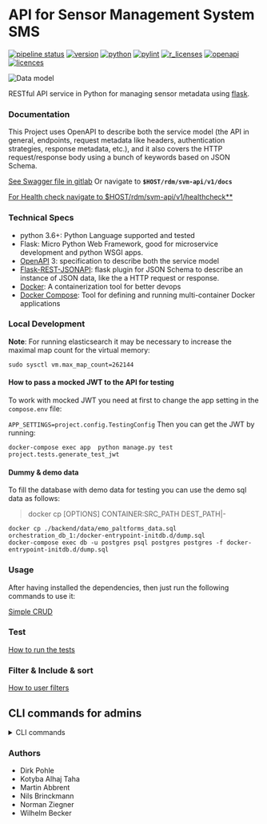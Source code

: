 # API for Sensor Management System SMS 

[![pipeline status](https://gitlab.hzdr.de/hub-terra/sms/backend/badges/master/pipeline.svg)](https://gitlab.hzdr.de/hub-terra/sms/backend/-/commits/master)
[![version](https://img.shields.io/badge/version-v1.0-lightgrey.svg)](./README.md) [![python](https://img.shields.io/badge/python-3.7|3.8|3.9-blue.svg?style=?style=plastic&logo=python)](#)
[![pylint](https://img.shields.io/badge/lint%20score-9.97/10-yellowgreen.svg )](https://gitlab.hzdr.de/hub-terra/sms/backend/-/jobs?job=unittest-lint)
[![r_licenses](https://img.shields.io/badge/requirements_licenses-check-redyellow.svg?style=plastic&logo=open-source-initiative)](./docs/requirements_licenses.md)
[![openapi](https://img.shields.io/badge/Swagger-2.0-green.svg?style=?style=plastic&logo=openapi-initiative)](./app/project/static/swagger.json)
[![licences](https://img.shields.io/badge/licenses-MIT-green.svg?style=?style=plastic&logo=)](#)

![Data model](docs/images/db_diagram.svg)

RESTful API service in Python for managing sensor metadata using [flask](https://flask.palletsprojects.com/en/1.1.x/).

### Documentation

This Project uses OpenAPI to describe both the service model (the API in general, endpoints, request 
metadata like headers, authentication strategies, response metadata, etc.),
and it also covers the HTTP request/response body using a bunch of keywords
based on JSON Schema. 

[See Swagger file in gitlab](app/project/static/swagger.json)
Or  navigate to **`$HOST/rdm/svm-api/v1/docs`**

[For Health check navigate to $HOST/rdm/svm-api/v1/healthcheck**]()


### Technical Specs

- python 3.6+: Python Language supported and tested
- Flask: Micro Python Web Framework, good for microservice development and python WSGI apps.
- [OpenAPI](https://swagger.io/specification/) 3: specification to describe both the service model
- [Flask-REST-JSONAPI](https://flask-rest-jsonapi.readthedocs.io/en/latest/index.html): 
flask plugin for JSON Schema to describe an instance of JSON data, like the a HTTP request
 or response.
- [Docker](https://docs.docker.com/get-started/overview/): A containerization tool for better devops
- [Docker Compose](https://docs.docker.com/compose/): Tool for defining and running multi-container Docker applications


### Local Development

**Note**: For running elasticsearch it may be necessary to increase the maximal
map count for the virtual memory:

```
sudo sysctl vm.max_map_count=262144
```

#### How to pass a mocked JWT to the API for testing

To work with mocked JWT you need at first to change the app setting in the `compose.env` file:

`APP_SETTINGS=project.config.TestingConfig`
Then you can get the JWT by running:

`docker-compose exec app  python manage.py test project.tests.generate_test_jwt`

#### Dummy & demo data

To fill the database with demo data for testing you can use the demo sql data as follows:
> docker cp [OPTIONS] CONTAINER:SRC_PATH DEST_PATH|-
```
docker cp ./backend/data/emo_paltforms_data.sql orchestration_db_1:/docker-entrypoint-initdb.d/dump.sql
docker-compose exec db -u postgres psql postgres postgres -f docker-entrypoint-initdb.d/dump.sql
```

### Usage

After having installed the dependencies, then just run the following commands to use it:

[Simple CRUD](docs/usage.md)

### Test

[How to run the tests](docs/test.md)

### Filter & Include & sort

[How to user filters](docs/filtering.md)

## CLI commands for admins

<details>
<summary>CLI commands</summary>


**user deactivation/reactivation**

When attend to deactivate/activate a user. Use users cli.

```
# Deactivate a user
python manage.py users deactivate srcuserubject@ufz.de

# Deactivated and provide a substituted user
python manage.py users deactivate srcuserubject@ufz.de --dest-user-subject=destusersubject@ufz.de

# Activate a user
python manage.py users reactivate srcuserubject@ufz.de
```

**Model updates & migrations**

When writing changes to the models. Use migrations.

```
# To generate a migration after doing a model update
python manage.py db migrate

# To sync Database
python manage.py db upgrade

# To rollback
python manage.py db downgrade
```

</details>

### Authors

- Dirk Pohle
- Kotyba Alhaj Taha
- Martin Abbrent
- Nils Brinckmann
- Norman Ziegner
- Wilhelm Becker